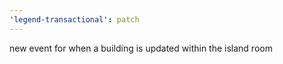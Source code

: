 ```yaml
---
'legend-transactional': patch
---
```


new event for when a building is updated within the island room
